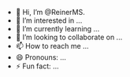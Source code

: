 - 👋 Hi, I’m @ReinerMS.
- 👀 I’m interested in ...
- 🌱 I’m currently learning ...
- 💞️ I’m looking to collaborate on ...
- 📫 How to reach me ...
- 😄 Pronouns: ...
- ⚡ Fun fact: ...

<!---
ReinerMS/ReinerMS is a ✨ special ✨ repository because its `README.md` (this file) appears on your GitHub profile.
You can click the Preview link to take a look at your changes.
--->
